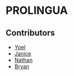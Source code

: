 # PROLINGUA

## Contributors
- [Yoel](https://github.com/Yoelaugusta)
- [Janice](https://github.com/janicezzzzzz)
- [Nathan](https://github.com/aciopokpok)
- [Bryan](https://github.com/bryanlakaoni)
